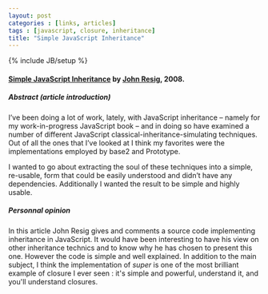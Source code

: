```yaml
---
layout: post
categories : [links, articles]
tags : [javascript, closure, inheritance]
title: "Simple JavaScript Inheritance"
---
```

{% include JB/setup %}

#### [Simple JavaScript Inheritance] by [John Resig], 2008.

##### Abstract (article introduction)

I’ve been doing a lot of work, lately, with JavaScript inheritance – namely for my work-in-progress JavaScript book – and in doing so have examined a number of different JavaScript classical-inheritance-simulating techniques. Out of all the ones that I’ve looked at I think my favorites were the implementations employed by base2 and Prototype.

I wanted to go about extracting the soul of these techniques into a simple, re-usable, form that could be easily understood and didn’t have any dependencies. Additionally I wanted the result to be simple and highly usable.


##### Personnal opinion

In this article John Resig gives and comments a source code implementing inheritance in JavaScript. It would have been interesting to have his view on other inheritance technics and to know why he has chosen to present this one. However the code is simple and well explained. In addition to the main subject, I think the implementation of *super* is one of the most brilliant example of closure I ever seen : it's simple and powerful, understand it, and you'll understand closures.


[Simple JavaScript Inheritance]: http://ejohn.org/blog/simple-javascript-inheritance/
[John Resig]: http://ejohn.org/
